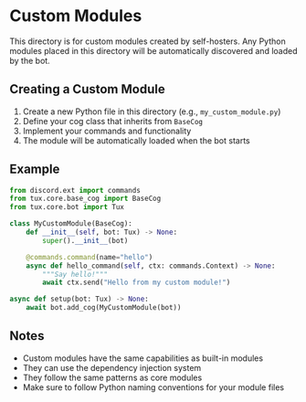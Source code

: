 # Custom Modules

This directory is for custom modules created by self-hosters. Any Python modules placed in this directory will be automatically discovered and loaded by the bot.

## Creating a Custom Module

1. Create a new Python file in this directory (e.g., `my_custom_module.py`)
2. Define your cog class that inherits from `BaseCog`
3. Implement your commands and functionality
4. The module will be automatically loaded when the bot starts

## Example

```python
from discord.ext import commands
from tux.core.base_cog import BaseCog
from tux.core.bot import Tux

class MyCustomModule(BaseCog):
    def __init__(self, bot: Tux) -> None:
        super().__init__(bot)

    @commands.command(name="hello")
    async def hello_command(self, ctx: commands.Context) -> None:
        """Say hello!"""
        await ctx.send("Hello from my custom module!")

async def setup(bot: Tux) -> None:
    await bot.add_cog(MyCustomModule(bot))
```

## Notes

- Custom modules have the same capabilities as built-in modules
- They can use the dependency injection system
- They follow the same patterns as core modules
- Make sure to follow Python naming conventions for your module files
